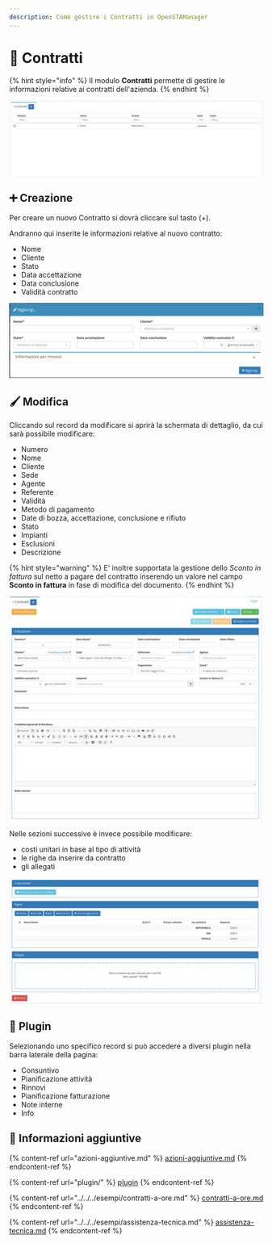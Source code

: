 ```yaml
---
description: Come gestire i Contratti in OpenSTAManager
---
```


# 🤝 Contratti

{% hint style="info" %}
Il modulo **Contratti** permette di gestire le informazioni relative ai contratti dell'azienda.
{% endhint %}

![](<../../../.gitbook/assets/image (39) (1).png>)

## ➕ Creazione

Per creare un nuovo Contratto si dovrà cliccare sul tasto (+).

Andranno qui inserite le informazioni relative al nuovo contratto:

* Nome
* Cliente
* Stato
* Data accettazione
* Data conclusione
* Validità contratto

![](<../../../.gitbook/assets/image (64) (1) (1) (1) (1).png>)

## 🖌️ Modifica

Cliccando sul record da modificare si aprirà la schermata di dettaglio, da cui sarà possibile modificare:

* Numero
* Nome
* Cliente
* Sede
* Agente
* Referente
* Validità
* Metodo di pagamento
* Date di bozza, accettazione, conclusione e rifiuto
* Stato
* Impianti
* Esclusioni
* Descrizione

{% hint style="warning" %}
E' inoltre supportata la gestione dello _Sconto in fattura_ sul netto a pagare del contratto inserendo un valore nel campo **Sconto in fattura** in fase di modifica del documento.
{% endhint %}

![](../../../.gitbook/assets/1.jpeg)

Nelle sezioni successive è invece possibile modificare:

* costi unitari in base al tipo di attività
* le righe da inserire da contratto
* gli allegati

![](<../../../.gitbook/assets/2 (1).jpeg>)

## 🔧 Plugin

Selezionando uno specifico record si può accedere a diversi plugin nella barra laterale della pagina:

* Consuntivo
* Pianificazione attività
* Rinnovi
* Pianificazione fatturazione
* Note interne
* Info

## 🔽 Informazioni aggiuntive

{% content-ref url="azioni-aggiuntive.md" %}
[azioni-aggiuntive.md](azioni-aggiuntive.md)
{% endcontent-ref %}

{% content-ref url="plugin/" %}
[plugin](plugin/)
{% endcontent-ref %}

{% content-ref url="../../../esempi/contratti-a-ore.md" %}
[contratti-a-ore.md](../../../esempi/contratti-a-ore.md)
{% endcontent-ref %}

{% content-ref url="../../../esempi/assistenza-tecnica.md" %}
[assistenza-tecnica.md](../../../esempi/assistenza-tecnica.md)
{% endcontent-ref %}
